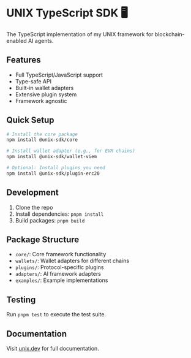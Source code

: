 # UNIX TypeScript SDK 🖥️

The TypeScript implementation of my UNIX framework for blockchain-enabled AI agents.

## Features
- Full TypeScript/JavaScript support
- Type-safe API
- Built-in wallet adapters
- Extensive plugin system
- Framework agnostic

## Quick Setup

```bash
# Install the core package
npm install @unix-sdk/core

# Install wallet adapter (e.g., for EVM chains)
npm install @unix-sdk/wallet-viem

# Optional: Install plugins you need
npm install @unix-sdk/plugin-erc20
```

## Development

1. Clone the repo
2. Install dependencies: `pnpm install`
3. Build packages: `pnpm build`

## Package Structure
- `core/`: Core framework functionality
- `wallets/`: Wallet adapters for different chains
- `plugins/`: Protocol-specific plugins
- `adapters/`: AI framework adapters
- `examples/`: Example implementations

## Testing
Run `pnpm test` to execute the test suite.

## Documentation
Visit [unix.dev](https://unix.dev) for full documentation.
